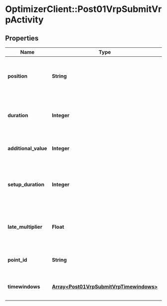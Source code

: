 # OptimizerClient::Post01VrpSubmitVrpActivity

## Properties
Name | Type | Description | Notes
------------ | ------------- | ------------- | -------------
**position** | **String** | Provides an indication on when to do this service among whole route | [optional] [default to &#39;neutral&#39;]
**duration** | **Integer** | Time while the current activity stands until it&#39;s over (in seconds) | [optional] [default to 0]
**additional_value** | **Integer** | Additional value associated to the visit | [optional] 
**setup_duration** | **Integer** | Time at destination before the proper activity is effectively performed | [optional] [default to 0]
**late_multiplier** | **Float** | (ORtools only) Overrides the late_multiplier defined at the vehicle level | [optional] 
**point_id** | **String** | Reference to the associated point | 
**timewindows** | [**Array&lt;Post01VrpSubmitVrpTimewindows&gt;**](Post01VrpSubmitVrpTimewindows.md) | Time slot while the activity may start | [optional] 


